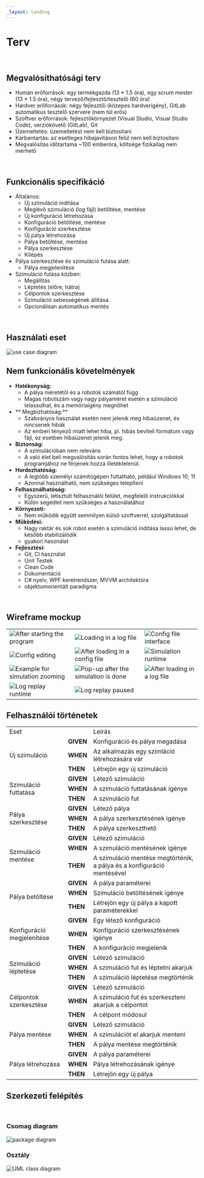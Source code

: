 ```yaml
---
_layout: landing
---
```


# Terv

<br>

## Megvalósíthatósági terv
- Humán erőforrások: egy termékgazda (13 * 1.5 óra), egy scrum mester (13 * 1.5 óra), négy tervező/fejlesztő/tesztelő (60 óra)
- Hardver erőforrások: négy fejlesztői (közepes hardverigény), GitLab automatikus tesztelő szervere (nem túl erős)
- Szoftver erőforrások: fejlesztőkörnyezet (Visual Studio, Visual Studio Code), verziókövető (GitLab), Git
- Üzemeltetés: üzemeltetést nem kell biztosítani
- Karbantartás: az esetleges hibajavításon felül nem kell biztosítani
- Megvalósítás időtartama ~100 emberóra, költsége fizikailag nem mérhető

<br>

## Funkcionális specifikáció
- Általános:
    - Új szimuláció indítása
    - Meglévő szimuláció (log fájl) betöltése, mentése
    - Új konfiguráció létrehozása
    - Konfiguráció betöltése, mentése
    - Konfiguráció szerkesztése
    - Új pálya létrehozása
    - Pálya betöltése, mentése
    - Pálya szerkesztése
    - Kilépés
- Pálya szerkesztése és szimuláció futása alatt:
    - Pálya megjelenítése
- Szimuláció futása közben:
    - Megállítás
    - Léptetés (előre, hátra)
    - Célpontok szerkesztése
    - Szimuláció sebességének állítása
    - Opcionálisan automatikus mentés


<br>

## Használati eset

![use case diagram](https://www.plantuml.com/plantuml/svg/bPQ_ZjGm4CPxFuLrD5p1FS0MwCILIEZ4mGEOP3RhYsD7zWH1q3q4BTsMAQYGU06BzsBnibA6dSo6RVtDR_vySvExJMWY3ftJGuBA950EjgWnw6YR7UhQHgZG1gzIQtrlekbq5toeTZ5qeBV67K9CXI7gzzeaVVKEOfUdjZ5ZRQxKds3Z6mVwOOJOGXhnrrVzHUd3x_dhuBUs6MBULpR_qEcao5E2Q_tipjI0hzm0H_LzthlFvfBgBa-k3nv3AoYVL17Fghk7EDg357nbpQc-Xz5sW_jRtGV0_DFnMQco0xyWozyUTPf9pnHqBd9cLYldRecOQCYCfOmdZPofBwApDq9mUS88kp3cVJBNN3l_IihlWZKtBrxoVMoqzHz32wi0j0u19FfVK7HUD5uC5Smb27wt2eAQGQBu07vFQ3frPdE9P6sbiRmnQuENzfWVba2IxLqFAuTaTaI8bTmDeHX6i1qG3PPNwSOKKe_0_m4gTIbrQL98lT5zX0fgM0lYTvXYn7OBIBhU6msV47ozWi9FYbAKakyHZw82qfwmClzBMucJlvzpeDpawMav_cc-v6_oD08kVC8xQ1x1WS_VZv2ZwArfCU_Z-Qkwv6Rv7-HG8elWBw4y5dvoCdLXFZUhwvBsMgQGGtCBlXuwftu3)

## Nem funkcionális követelmények

- **Hatékonyság:**
    - A pálya méretétől és a robotok számától függ
    - Magas robotszám vagy nagy pályaméret esetén a szimuláció lelassulhat, és a memóriaigény megnőhet
- ** Megbízhatóság:**
    - Szabványos használat esetén nem jelenik meg hibaüzenet, és nincsenek hibák
    - Az emberi tényező miatt lehet hiba, pl. hibás beviteli formátum vagy fájl, ez esetben hibaüzenet jelenik meg.
- **Biztonság:**
    - A szimulációban nem releváns
    - A való élet beli megvalósítás során fontos lehet, hogy a robotok programjához ne férjenek hozzá illetéktelenül.
- **Hordozhatóság:**
    - A legtöbb személyi számítógépen futtatható, például Windows 10, 11
    - Azonnal használható, nem szükséges telepíteni
- **Felhasználhatóság:**
    - Egyszerű, letisztult felhasználói felület, megfelelő instrukciókkal
    - Külön segédlet nem szükséges a használatához
- **Környezeti:**
    - Nem működik együtt semmilyen külső szoftverrel, szolgáltatással
- **Működési:**
    - Nagy raktár és sok robot esetén a szimuláció indítása lassú lehet, de később stabilizálódik
    - gyakori használat
- **Fejlesztési:**
    - Git, CI használat
    - Unit Testek
    - Clean Code
    - Dokumentáció
    - C# nyelv, WPF keretrendszer, MVVM architektúra
    - objektumorientált paradigma

<br>

## Wireframe mockup

|   |   |   |
|---|---|---|
| ![After starting the program](~/images/wireframe/load_in.png) | ![Loading in a log file](~/images/wireframe/load_log_file.png) | ![Config file interface](~/images/wireframe/load_conf.png) |
| ![Config editing](~/images/wireframe/edit_conf.png) | ![After loading in a config file](~/images/wireframe/after_config.png) | ![Simulation runtime](~/images/wireframe/simulation_runtime.png) |
| ![Example for simulation zooming](~/images/wireframe/simulation_zooming.png) | ![Pop-up after the simulation is done](~/images/wireframe/simulation_done.png) | ![After loading in a log file](~/images/wireframe/after_log.png) |
| ![Log replay runtime](~/images/wireframe/log_replay_runtime.png) | ![Log replay paused](~/images/wireframe/log_replay_paused.png) | |





## Felhasználói történetek

<table>
  <tr>
      <td>Eset</td>
      <td></td>
      <td>Leírás</td>
  </tr>
  <tr>
      <td rowspan=3>Új szimuláció</td>
      <td><b>GIVEN</b></td>
      <td>Konfiguráció és pálya megadása</td>
  </tr>
  <tr>
      <td><b>WHEN</b></td>
      <td>Az alkalmazás egy szimláció létrehozására vár</td>
  </tr>
  <tr>
      <td><b>THEN</b></td>
      <td>Létrejön egy új szimuláció</td>
  </tr>
  <tr>
      <td rowspan=3>Szimuláció futtatása</td>
      <td><b>GIVEN</b></td>
      <td>Létező szimuláció</td>
  </tr>
  <tr>
      <td><b>WHEN</b></td>
      <td>A szimuláció futtatásának igénye</td>
  </tr>
  <tr> 
      <td><b>THEN</b></td>
      <td>A szimuláció fut</td>
  </tr>
  <tr>
      <td rowspan=3>Pálya szerkesztése</td>
      <td><b>GIVEN</b></td>
      <td>Létező pálya</td>
  </tr>
  <tr>
      <td><b>WHEN</b></td>
      <td>A pálya szerkesztésének igénye</td>
  </tr>
  <tr>
      <td><b>THEN</b></td>
      <td>A pálya szerkeszthető</td>
  </tr>
  <tr>
      <td rowspan=3>Szimuláció mentése</td>
      <td><b>GIVEN</b></td>
      <td>Létező szimuláció</td>
  </tr>
  <tr>
      <td><b>WHEN</b></td>
      <td>A szimuláció mentésének igénye</td>
  </tr>
  <tr>
      <td><b>THEN</b></td>
      <td>A szimuláció mentése megtörténik, a pálya és a konfiguráció mentésével</td>
  </tr>
  <tr>
      <td rowspan=3>Pálya betöltése</td>
      <td><b>GIVEN</b></td>
      <td>A pálya paraméterei</td>
  </tr>
  <tr>
      <td><b>WHEN</b></td>
      <td>Szimuláció betöltésének igénye</td>
  </tr>
  <tr> 
      <td><b>THEN</b></td>
      <td>Létrejön egy új pálya a kapott paraméterekkel</td>
  </tr>
  <tr>
      <td rowspan=3>Konfiguráció megjelenítése</td>
      <td><b>GIVEN</b></td>
      <td>Egy létező konfiguráció</td>
  </tr>
  <tr>
      <td><b>WHEN</b></td>
      <td>Konfiguráció szerkesztésének igénye</td>
  </tr>
  <tr>
      <td><b>THEN</b></td>
      <td>A konfiguráció megjelenik</td>
  </tr>
  <tr>
      <td rowspan=3>Szimuláció léptetése</td>
      <td><b>GIVEN</b></td>
      <td>Létező szimuláció</td>
  </tr>
  <tr>
      <td><b>WHEN</b></td>
      <td>A szimuláció fut és léptetni akarjuk</td>
  </tr>
  <tr>
      <td><b>THEN</b></td>
      <td>A szimuláció léptetése megtörténik</td>
  </tr>
  <tr>
      <td rowspan=3>Célpontok szerkesztése</td>
      <td><b>GIVEN</b></td>
      <td>Létező szimuláció</td>
  </tr>
  <tr>
      <td><b>WHEN</b></td>
      <td>A szimuláció fut és szerkeszteni akarjuk a célpontot</td>
  </tr>
  <tr>
      <td><b>THEN</b></td>
      <td>A célpont módosul</td>
  </tr>
  <tr>
      <td rowspan=3>Pálya mentése</td>
      <td><b>GIVEN</b></td>
      <td>Létező szimuláció</td>
  </tr>
  <tr>
      <td><b>WHEN</b></td>
      <td>A szimulációt el akarjuk menteni</td>
  </tr>
  <tr>
      <td><b>THEN</b></td>
      <td>A pálya mentése megtörténik</td>
  </tr>
  <tr>
      <td rowspan=3>Pálya létrehozása</td>
      <td><b>GIVEN</b></td>
      <td>A pálya paraméterei</td>
  </tr>
  <tr>
      <td><b>WHEN</b></td>
      <td>Pálya létrehozásának igénye</td>
  </tr>
  <tr>
      <td><b>THEN</b></td>
      <td>Létrejön egy új pálya</td>
  </tr>
</table>


## Szerkezeti felépítés

<br>

### Csomag diagram

![package diagram](https://www.plantuml.com/plantuml/svg/LL7DZgCm3BxdAVm2lC5grGLrJqLQXOhBQWuUS9ce8Ob2cAggvjt7nPG9EVdxoMSxEKm9Ovf72vKVWtVaafgknWMCE4BtuffqjmIHkeHkiAHKmEwA0q5hw0OF1NoCInGls17y2K5zxJsrxycknlyRKU94Ru0Jj7KfKcF6sM8otcscnT2qjHWq1OltlQXPpFfjlVQ1bNV9MqjH0giyxwd57r6_HF_kap12d34E9CnPcECdEI6E-Gp_A4vcIkGwWWUiHswK7cE_t5XtvkONCopCslVaXx_6ojESdh5D1KNlRwxu3Lhf72YzWJFxsXf-5NCebXVLEHBnvUNrTGPvOSM_1cncnCOCiKy6uFeeLJJ3Hs9Oxb2r5qyyg4HmgGxa-dcqtm00)

### Osztály
![UML class diagram](https://www.plantuml.com/plantuml/svg/fLTHSzie47xNhs3w92VopBMFdKxRn6ckkMcdcSXtUUZq0KiRcKO23QoS-5pVRpz0ia6O-3npUOWmtyV7xh8iy54XbTWrDPdLLAahHYj9cqGzCjvItIA5wRv0b6pH8TmKWkViRo2_9KdIqkAHLa1U_SNWwHNP98IGdayksfPijbv7pfgkfiW4lsUy54zZz0xQcguTiWt4lueIwl4C--vBge2yUqSN2YKjyFtxunFln_Lgzk_yLizEtfARcMWQoai7p9QKLp2diW8C2N47Jfp10RHJ44NkG7LD7FgZQzeG64Vj5gHY2e4NC8xRJF07LdccJHlQNhFQJAHGCbuvH2jnV053e8t910qnZbu_LOyl3E5TCzUekeCLq3esy48fLl46EEOeAKArFfJPAAJ8YYqv_o9ecROKbtlIHBTw1uUGU8vV2YfBt-_vkerOUNxFIbm6nfr_1bOjCUpzIkqgwC-tnKyey7lsusGphJbE2fTCVTVYv3aZvhF-aKv6scGZMf0KXTnwsUVvzqLKDkwUXvzMm54P6Tiwyn0fXJI8RNY0pbFEGSvP0mOkHRUemSDR2IicEeDTKGJ3Sqve4wnUAbzdHBx9o12nZ3IgSjwF1bZBKZ3_zuPwZ9ok80ZUQI6Ex0bN2eOjOMm3-K0B60Lwb3RtjAvrUL5QimOKlAyl_jON2u7-LhyfhTUwJm8j1Q_NMyyVKsu7_Fb5rgrGpDZf4nrwnIGK0xnlEzZiCOsOZwVO1-V2Si-yn6OAXLp78EjOglDndH6MaP-xjNmoGYwMCy5HYhe6cH7gT2Od2lMLyxz5SeGsdOnBO8fMoUlj2qYABWGUg8ioUrYRI3YXSOaV-ltrjI8dB-_lWjP7LzSP2KPd8KGTSbpCDC5-FyGe_mo-oXrhug0_ERLWp9ymu6GJpAfsWcVZu-jIxwEy1IZ3CfWNIoWxBQK1Kn2aWypF76dJXcD2AsAxrvsFwIGy5WzJePyXuh1BrRZJzamQikNiX5ZCMM6IorQgpvINjUzmtZKpeT2aC8g65JSSeGe89YWXuQHeEay-yHBAq8W8x-K0n_DVxclsY075O-fsxcH8N7Sgp6XTc1d1R2wNaLQituMH0ZFznaqeKmMyjDuAMty_P0Hsdbt8IerM57ZN34BU4bvdv2uZiupSPsGUqbs9z4Pm8N6f9w9A6wb4PtuyWSBau70vdzMYUBnd2ko1x8d1Cm9NkhcD318THv2dZlNDtTzydBLNr_bXMji0ZIw-OLBlAjMuYBg-mpk4ktzPzP6Wo6tcM4-KRPADM86Kh8JjeNdNZ3EbC_b_2zaRnQX8lJvQWk_UnE4m175uT2dq6EuwuUuJSr2etErwN6ii67lbH81BWKEldS4ydiHqUl1qsGF-QoD9WfVGhsdN7exTa-9qNz5Har0bQfRZEnLBFLNMGNgG_icdqPhjvAD3UjIZ9z72FvNc9ZyzMAct1EtttJ1DP4WFX7HRwNOSjvIE4BT3sBZtZvLZ3FjEE4OOxls9PtSSTrVSOTNjtJRedlQLEqc6ylAhZsvO6K9ujDkJv2FmiclgVm40)
